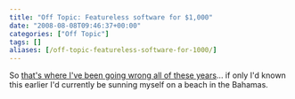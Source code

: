 ```yaml
---
title: "Off Topic: Featureless software for $1,000"
date: "2008-08-08T09:46:37+00:00"
categories: ["Off Topic"]
tags: []
aliases: [/off-topic-featureless-software-for-1000/]
---
```


So [that's where I've been going wrong all of these years](http://latimesblogs.latimes.com/technology/2008/08/iphone-i-am-ric.html)... if only I'd known this earlier I'd currently be sunning myself on a beach in the Bahamas.
